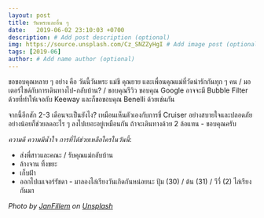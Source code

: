 ```yaml
---
layout: post
title: วันพระและอื่น ๆ
date:   2019-06-02 23:10:03 +0700
description: # Add post description (optional)
img: https://source.unsplash.com/Cz_SNZZyHgI # Add image post (optional)
tags: [2019-06]
author: # Add name author (optional)
---
```


ขอขอบคุณหลาย ๆ อย่าง คือ วันนี้วันพระ แม่ชี คุณยาย และเพื่อนคุณแม่ที่วัดน่ารักกันทุก ๆ คน / มอเตอร์ไซด์กับการเดินทางไป-กลับบ้าน? / ขอบคุณรีวิว ขอบคุณ Google อาจจะมี Bubble Filter ด้วยที่ทำให้เจอกับ Keeway และก็ขอขอบคุณ Benelli ด้วยเช่นกัน

จากนี้อีกสัก 2-3 เดือนจะเป็นยังไง? เหมือนเห็นตัวเองกับการขี่ Cruiser อย่างสบายใจและปลอดภัย อย่างน้อยก็ช่วยลดอะไร ๆ ลงไปเยอะอยู่เหมือนกัน ถ้าจะเดินทางด้วย 2 ล้อแทน - ขอบคุณครับ <i class="fa fa-child" style="color:plum"></i>

*ความดี ความมีน้ำใจ การที่ได้ช่วยเหลือใครในวันนี้*:
- ส่งพี่สาวและคณะ / รับคุณแม่กลับบ้าน
- ล้างจาน ทิ้งขยะ
- เก็บฝ้า
- ออกไปเมเจอร์รัชดา - มาลองไล่เรียงวันเกิดกันหน่อยนะ ปุ้ม (30) / ต้น (31) / วีวี่ (2) ไล่เรียงกันมา

*Photo by [JanFillem](https://unsplash.com/@janfillem) on [Unsplash](https://unsplash.com)*
